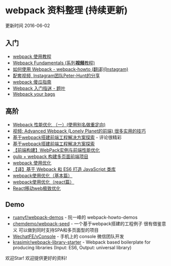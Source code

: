 # webpack 资料整理 (持续更新)

更新时间 2016-06-02

## 入门
+ [webpack 使用教程](https://www.zfanw.com/blog/webpack-tutorial.html) 
+ [Webpack Fundamentals (系列**视频**教程)](http://pan.baidu.com/s/1nug9U9j)
+ [如何使用 Webpack - webpack-howto (翻译)(Instagram)](http://gold.xitu.io/entry/5630280260b27cc2b9e85406)
+ [配套视频, Instagram团队Peter-Hunt的分享](https://www.youtube.com/watch?v=VkTCL6Nqm6Y&feature=youtu.be)
+ [webpack 傻瓜指南](https://github.com/vikingmute/webpack-for-fools)
+ [Webpack 入门指迷 - 题叶](https://segmentfault.com/a/1190000002551952)
+ [Webpack your bags](https://blog.madewithlove.be/post/webpack-your-bags/)

## 高阶
+ [Webpack 性能优化 （一）(使用别名做重定向)](http://code.oneapm.com/javascript/2015/07/07/webpack_performance_1/)
+ [视频: Advanced Webpack (Lonely Planet的前端) 很多实用的技巧](https://www.youtube.com/watch?v=MzVFrIAwwS8)
+ [基于webpack搭建前端工程解决方案探索](https://github.com/chemdemo/chemdemo.github.io/issues/10) - 评论很精彩
+ [基于webpack搭建前端工程解决方案探索](https://segmentfault.com/a/1190000003499526)
+ [【前端构建】WebPack实例与前端性能优化](https://segmentfault.com/a/1190000004577578)
+ [gulp + webpack 构建多页面前端项目](https://segmentfault.com/a/1190000003969465)
+ [webpack 使用优化](http://www.alloyteam.com/2016/01/webpack-use-optimization/)
+ [【译】基于 Webpack 和 ES6 打造 JavaScript 类库](https://github.com/cssmagic/blog/issues/56)
+ [webpack使用优化（基本篇）](https://github.com/lcxfs1991/blog/issues/2)
+ [webpack使用优化（react篇）](https://github.com/lcxfs1991/blog/issues/7)
+ [React移动web极致优化](https://github.com/lcxfs1991/blog/issues/8)

## Demo
+ [ruanyf/webpack-demos](https://github.com/ruanyf/webpack-demos) - 阮一峰的 webpack-howto-demos
+ [chemdemo/webpack-seed](https://github.com/chemdemo/webpack-seed) - 一个基于webpack搭建的工程例子 很有借鉴意义 可以做到同时支持SPA和多页面型的项目
+ [WechatFE/vConsole](https://github.com/WechatFE/vConsole) - 手机上的 console 微信团队开发
+ [krasimir/webpack-library-starter](https://github.com/krasimir/webpack-library-starter) - Webpack based boilerplate for producing libraries (Input: ES6, Output: universal library)








欢迎Star! 欢迎提供更好的资料!

